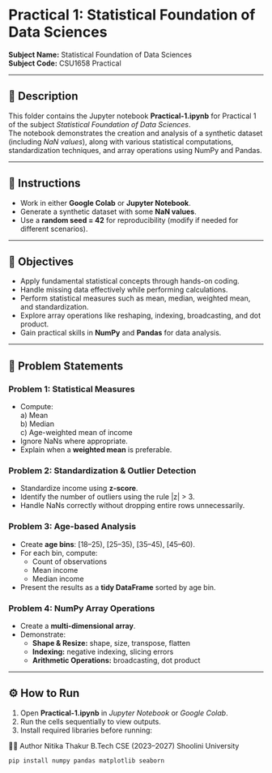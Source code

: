 # Practical 1: Statistical Foundation of Data Sciences

**Subject Name:** Statistical Foundation of Data Sciences  
**Subject Code:** CSU1658 Practical  

---

## 📖 Description
This folder contains the Jupyter notebook **Practical-1.ipynb** for Practical 1 of the subject *Statistical Foundation of Data Sciences*.  
The notebook demonstrates the creation and analysis of a synthetic dataset (including *NaN values*), along with various statistical computations, standardization techniques, and array operations using NumPy and Pandas.  

---

## 🎯 Instructions
- Work in either **Google Colab** or **Jupyter Notebook**.  
- Generate a synthetic dataset with some **NaN values**.  
- Use a **random seed = 42** for reproducibility (modify if needed for different scenarios).  

---

## 📝 Objectives
- Apply fundamental statistical concepts through hands-on coding.  
- Handle missing data effectively while performing calculations.  
- Perform statistical measures such as mean, median, weighted mean, and standardization.  
- Explore array operations like reshaping, indexing, broadcasting, and dot product.  
- Gain practical skills in **NumPy** and **Pandas** for data analysis.  

---

## 📌 Problem Statements

### Problem 1: Statistical Measures
- Compute:  
  a) Mean  
  b) Median  
  c) Age-weighted mean of income  
- Ignore NaNs where appropriate.  
- Explain when a **weighted mean** is preferable.  

### Problem 2: Standardization & Outlier Detection
- Standardize income using **z-score**.  
- Identify the number of outliers using the rule |z| > 3.  
- Handle NaNs correctly without dropping entire rows unnecessarily.  

### Problem 3: Age-based Analysis
- Create **age bins**: [18–25), [25–35), [35–45), [45–60).  
- For each bin, compute:  
  - Count of observations  
  - Mean income  
  - Median income  
- Present the results as a **tidy DataFrame** sorted by age bin.  

### Problem 4: NumPy Array Operations
- Create a **multi-dimensional array**.  
- Demonstrate:  
  - **Shape & Resize:** shape, size, transpose, flatten  
  - **Indexing:** negative indexing, slicing errors  
  - **Arithmetic Operations:** broadcasting, dot product  

---

## ⚙️ How to Run
1. Open **Practical-1.ipynb** in *Jupyter Notebook* or *Google Colab*.  
2. Run the cells sequentially to view outputs.  
3. Install required libraries before running:


👩‍💻 Author
Nitika Thakur
B.Tech CSE (2023–2027)
Shoolini University

```bash
pip install numpy pandas matplotlib seaborn


